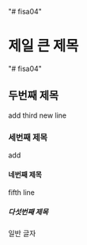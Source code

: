 "# fisa04" 
# 제일 큰 제목
"# fisa04"
## 두번째 제목
add third new line
### 세번째 제목
add
#### 네번째 제목
fifth line
##### 다섯번째 제목

일반 글자

